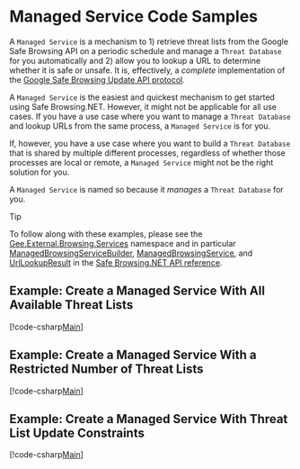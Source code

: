 # Managed Service Code Samples

A `Managed Service` is a mechanism to 1) retrieve threat lists from the Google Safe Browsing API on a periodic schedule
and manage a `Threat Database` for you automatically and 2) allow you to lookup a URL to determine whether it is safe
or unsafe. It is, effectively, a *complete* implementation of the
[Google Safe Browsing Update API protocol](https://developers.google.com/safe-browsing/v4/update-api).

A `Managed Service` is the easiest and quickest mechanism to get started using Safe Browsing.NET. However, it might not
be applicable for all use cases. If you have a use case where you want to manage a `Threat Database` and lookup URLs
from the same process, a `Managed Service` is for you.

If, however, you have a use case where you want to build a `Threat Database` that is shared by multiple different
processes, regardless of whether those processes are local or remote, a `Managed Service` might not be the right
solution for you.

A `Managed Service` is named so because it *manages* a `Threat Database` for you.

> [!TIP]
> To follow along with these examples, please see the
> [Gee.External.Browsing.Services](xref:Gee.External.Browsing.Services) namespace and in particular
> [ManagedBrowsingServiceBuilder](xref:Gee.External.Browsing.Services.ManagedBrowsingServiceBuilder),
> [ManagedBrowsingService](xref:Gee.External.Browsing.Services.ManagedBrowsingService), and
> [UrlLookupResult](xref:Gee.External.Browsing.Services.UrlLookupResult) in the
> [Safe Browsing.NET API reference](xref:Gee.External.Browsing).

## Example: Create a Managed Service With All Available Threat Lists

[!code-csharp[Main](managed-service-code-sample-01.code)]

## Example: Create a Managed Service With a Restricted Number of Threat Lists

[!code-csharp[Main](managed-service-code-sample-02.code)]


## Example: Create a Managed Service With Threat List Update Constraints

[!code-csharp[Main](managed-service-code-sample-03.code)]

